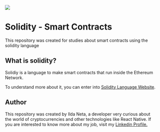 <img src="https://user-images.githubusercontent.com/21963291/132996929-de472b2a-f6fe-40c8-88c6-d23cb8cf3439.png" />

# Solidity - Smart Contracts

This repository was created for studies about smart contracts using the solidity language

## What is solidity?

Solidiy is a language to make smart contracts that run inside the Ethereum Network.

To understand more about it, you can enter into [Solidity Language Website](https://soliditylang.org/).

## Author

This repository was created by Ilda Neta, a developer very curious about the world of cryptocurrencies and other technologies like React Native.
If you are interested to know more about my job, visit my [Linkedin Profile.](https://www.linkedin.com/in/ildaneta/)
